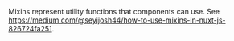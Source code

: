 Mixins represent utility functions that components can use. See https://medium.com/@seyijosh44/how-to-use-mixins-in-nuxt-js-826724fa251.